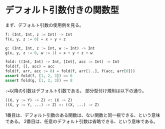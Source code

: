 # デフォルト引数付きの関数型

まず、デフォルト引数の使用例を見る。

```python
f: (Int, Int, z := Int) -> Int
f(x, y, z := 0) = x + y + z

g: (Int, Int, z := Int, w := Int) -> Int
g(x, y, z := 0, w := 1) = x + y + z + w

fold: ((Int, Int) -> Int, [Int], acc := Int) -> Int
fold(f, [], acc) = acc
fold(f, arr, acc := 0) = fold(f, arr[1..], f(acc, arr[0]))
assert fold(f, [1, 2, 3]) == 6
assert fold(g, [1, 2, 3]) == 8
```

`:=`以降の引数はデフォルト引数である。
部分型付け規則は以下の通り。

```python
((X, y := Y) -> Z) <: (X -> Z)
((X, y := Y, ...) -> Z) <: ((X, ...) -> Z)
```

1番目は、デフォルト引数のある関数は、ない関数と同一視できる、という意味である。
2番目は、任意のデフォルト引数は省略できる、という意味である。

